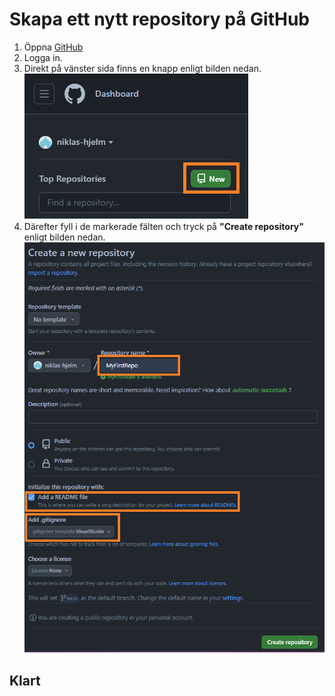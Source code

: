 # Skapa ett nytt repository på GitHub

1. Öppna [GitHub](https://www.github.com)
2. Logga in.
3. Direkt på vänster sida finns en knapp enligt bilden nedan.
   ![new](./images/newRepo1.png)
4. Därefter fyll i de markerade fälten och tryck på **"Create repository"** enligt bilden nedan.
   ![new2](./images/newRepo2.png)

## Klart
